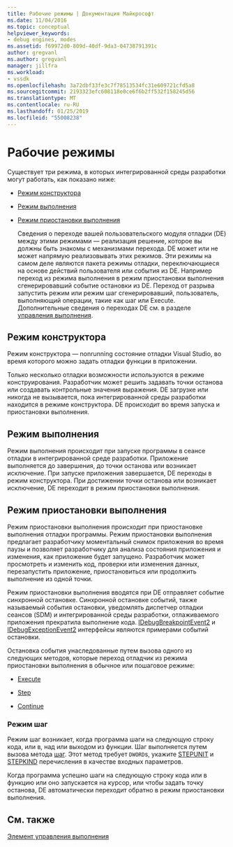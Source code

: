 ```yaml
---
title: Рабочие режимы | Документация Майкрософт
ms.date: 11/04/2016
ms.topic: conceptual
helpviewer_keywords:
- debug engines, modes
ms.assetid: f69972d0-809d-40df-9da3-04738791391c
author: gregvanl
ms.author: gregvanl
manager: jillfra
ms.workload:
- vssdk
ms.openlocfilehash: 3a72dbf33fe3c7f78513534fc31e609721cfd5a8
ms.sourcegitcommit: 2193323efc608118e0ce6f6b2ff532f158245d56
ms.translationtype: MT
ms.contentlocale: ru-RU
ms.lasthandoff: 01/25/2019
ms.locfileid: "55008238"
---
```

# <a name="operational-modes"></a>Рабочие режимы
Существует три режима, в которых интегрированной среды разработки могут работать, как показано ниже:  
  
- [Режим конструктора](#vsconoperationalmodesanchor1)  
  
- [Режим выполнения](#vsconoperationalmodesanchor2)  
  
- [Режим приостановки выполнения](#vsconoperationalmodesanchor3)  
  
  Сведения о переходе вашей пользовательского модуля отладки (DE) между этими режимами — реализация решение, которое вы должны быть знакомы с механизмами перехода. DE может или не может напрямую реализовывать этих режимов. Эти режимы на самом деле являются пакета режимы отладки, переключающиеся на основе действий пользователя или события из DE. Например переход из режима выполнения в режим приостановки выполнения сгенерировавший событие остановки из DE. Переход от разрыва запустить режим или режим шаг сгенерировавший, пользователь, выполняющий операции, такие как шаг или Execute. Дополнительные сведения о переходах DE см. в разделе [управления выполнения](../../extensibility/debugger/control-of-execution.md).  
  
##  <a name="vsconoperationalmodesanchor1"></a> Режим конструктора  
 Режим конструктора — nonrunning состояние отладки Visual Studio, во время которого можно задать отладки функции в приложении.  
  
 Только несколько отладки возможности используются в режиме конструирования. Разработчик может решить задавать точки останова или создавать контрольные значения выражения. DE загрузке или никогда не вызывается, пока интегрированной среды разработки находится в режиме конструктора. DE происходит во время запуска и приостановки выполнения.  
  
##  <a name="vsconoperationalmodesanchor2"></a> Режим выполнения  
 Режим выполнения происходит при запуске программы в сеансе отладки в интегрированной среде разработки. Приложение выполняется до завершения, до точки останова или возникает исключение. При запуске приложения завершается, DE переходы в режим конструктора. При достижении точки останова или возникает исключение, DE переходит в режим приостановки выполнения.  
  
##  <a name="vsconoperationalmodesanchor3"></a> Режим приостановки выполнения  
 Режим приостановки выполнения происходит при приостановке выполнения отладки программы. Режим приостановки выполнения предлагает разработчику моментальный снимок приложения во время паузы и позволяет разработчику для анализа состояния приложения и изменения, как приложение будет запущено. Разработчик может просмотреть и изменить код, проверки или изменения данных, перезапустить приложение, приостановиться или продолжить выполнение из одной точки.  
  
 Режим приостановки выполнения вводятся при DE отправляет событие синхронной остановке. Синхронной остановке событий, также называемый события остановки, уведомлять диспетчер отладки сеансов (SDM) и интегрированной среды разработки, отлаживаемого приложения прекратила выполнение кода. [IDebugBreakpointEvent2](../../extensibility/debugger/reference/idebugbreakpointevent2.md) и [IDebugExceptionEvent2](../../extensibility/debugger/reference/idebugexceptionevent2.md) интерфейсы являются примерами событий остановки.  
  
 Остановка события унаследованные путем вызова одного из следующих методов, которые переход отладчик из режима приостановки выполнения в обычное или пошаговое режиме:  
  
-   [Execute](../../extensibility/debugger/reference/idebugprocess3-execute.md)  
  
-   [Step](../../extensibility/debugger/reference/idebugprocess3-step.md)  
  
-   [Continue](../../extensibility/debugger/reference/idebugprocess3-continue.md)  
  
###  <a name="vsconoperationalmodesanchor4"></a> Режим шаг  
 Режим шаг возникает, когда программа шаги на следующую строку кода, или в, над или выходом из функции. Шаг выполняется путем вызова метода [шаг](../../extensibility/debugger/reference/idebugprocess3-step.md). Этот метод требует `DWORD`s, укажите [STEPUNIT](../../extensibility/debugger/reference/stepunit.md) и [STEPKIND](../../extensibility/debugger/reference/stepkind.md) перечисления в качестве входных параметров.  
  
 Когда программа успешно шаги на следующую строку кода или в функцию или оно запускается на курсор, или чтобы задать точку останова, DE автоматически переходит обратно в режим приостановки выполнения.  
  
## <a name="see-also"></a>См. также  
 [Элемент управления выполнения](../../extensibility/debugger/control-of-execution.md)